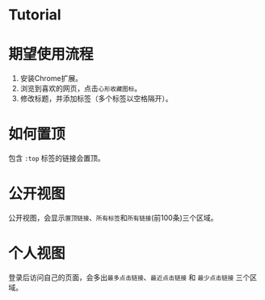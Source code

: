 # Tutorial

# 期望使用流程

1. 安装Chrome扩展。
2. 浏览到喜欢的网页，点击`心形收藏图标`。
3. 修改标题，并添加标签（多个标签以空格隔开）。

# 如何置顶
包含 `:top` 标签的链接会置顶。

# 公开视图
公开视图，会显示`置顶链接`、`所有标签`和`所有链接`(前100条)三个区域。

# 个人视图
登录后访问自己的页面，会多出`最多点击链接`、`最近点击链接` 和 `最少点击链接` 三个区域。



